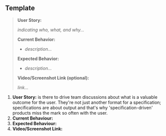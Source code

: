 ## Template

> **User Story:**
>
> _indicating who, what, and why..._
>
> **Current Behavior:**
>
> * _description..._
>
> **Expected Behavior:**
>
> * _description..._
>
> **Video/Screenshot Link \(optional\):**
>
> _link..._

1. **User Story:** is there to drive team discussions about what is a valuable outcome for the user. They're not just another format for a specification; specifications are about output and that's why 'specification-driven' products miss the mark so often with the user.
2. **Current Behaviour:**
3. **Expected Behaviour:**
4. **Video/Screenshot Link:**

### 



